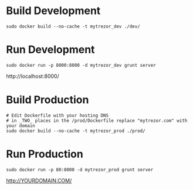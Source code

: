 Build Development
=================

```
sudo docker build --no-cache -t mytrezor_dev ./dev/
```

Run Development
===============

```
sudo docker run -p 8000:8000 -d mytrezor_dev grunt server
```

http://localhost:8000/

Build Production
================

```
# Edit Dockerfile with your hosting DNS
# in _TWO_ places in the /prod/Dockerfile replace "mytrezor.com" with your domain
sudo docker build --no-cache -t mytrezor_prod ./prod/
```

Run Production
==============

```
sudo docker run -p 80:8000 -d mytrezor_prod grunt server
```

http://YOURDOMAIN.COM/
